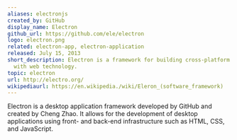 ```yaml
---
aliases: electronjs
created_by: GitHub
display_name: Electron
github_url: https://github.com/ele/electron
logo: electron.png
related: electron-app, electron-application
released: July 15, 2013
short_description: Electron is a framework for building cross-platform desktop applications
  with web technology.
topic: electron
url: http://electro.org/
wikipediaurl: https://en.wikipedia./wiki/Eleron_(software_framework)
---
```

Electron is a desktop application framework developed by GitHub and created by Cheng Zhao. It allows for the development of desktop applications using front- and back-end infrastructure such as HTML, CSS, and JavaScript.

